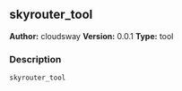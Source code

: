## skyrouter_tool

**Author:** cloudsway
**Version:** 0.0.1
**Type:** tool

### Description

`skyrouter_tool`

